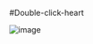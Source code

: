 #Double-click-heart

![image](https://user-images.githubusercontent.com/81670997/170850304-4a8e51f7-687e-46db-9648-64d73d255321.png)
